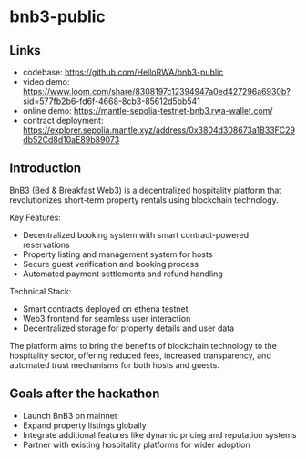 # bnb3-public

## Links

- codebase: https://github.com/HelloRWA/bnb3-public
- video demo: https://www.loom.com/share/8308197c12394947a0ed427296a6930b?sid=577fb2b6-fd6f-4668-8cb3-85612d5bb541
- online demo: https://mantle-sepolia-testnet-bnb3.rwa-wallet.com/
- contract deployment: https://explorer.sepolia.mantle.xyz/address/0x3804d308673a1B33FC29db52Cd8d10aE89b89073

## Introduction

BnB3 (Bed & Breakfast Web3) is a decentralized hospitality platform that revolutionizes short-term property rentals using blockchain technology.

Key Features:

- Decentralized booking system with smart contract-powered reservations
- Property listing and management system for hosts
- Secure guest verification and booking process
- Automated payment settlements and refund handling

Technical Stack:

- Smart contracts deployed on ethena testnet
- Web3 frontend for seamless user interaction
- Decentralized storage for property details and user data

The platform aims to bring the benefits of blockchain technology to the hospitality sector, offering reduced fees, increased transparency, and automated trust mechanisms for both hosts and guests.

## Goals after the hackathon

- Launch BnB3 on mainnet
- Expand property listings globally
- Integrate additional features like dynamic pricing and reputation systems
- Partner with existing hospitality platforms for wider adoption
